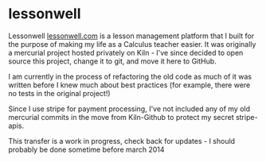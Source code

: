 # lessonwell

Lessonwell [lessonwell.com](http://www.lessonwell.com) is a lesson management platform that I built for the purpose of making my life as a Calculus teacher easier. It was originally a mercurial project hosted privately on Kiln - I've since decided to open source this project, change it to git, and move it here to GitHub.

I am currently in the process of refactoring the old code as much of it was written before I knew much about best practices (for example, there were no tests in the original project!)

Since I use stripe for payment processing, I've not included any of my old mercurial commits in the move from Kiln-Github to protect my secret stripe-apis. 

This transfer is a work in progress, check back for updates - I should probably be done sometime before march 2014